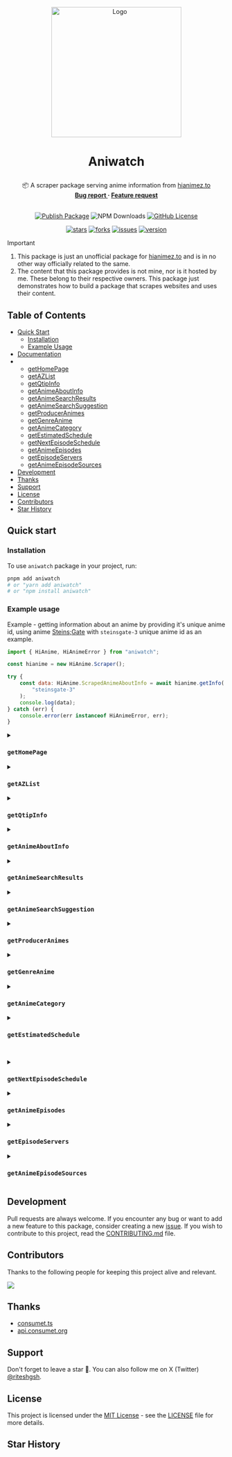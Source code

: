 <p align="center">
  <a href="https://github.com/ghoshRitesh12/aniwatch">
    <img 
      src="https://repository-images.githubusercontent.com/838366965/5c03381b-d162-4e71-8eef-0ac44c284411" 
      alt="Logo" 
      width="300"
      decoding="async"
      fetchpriority="high"
    />
  </a>
</p>

# <p align="center">Aniwatch</p>

<div align="center">
  📦 A scraper package serving anime information from <a href="https://hianimez.to/home" target="_blank">hianimez.to</a>
  <br/>
  <strong>
    <a 
      href="https://github.com/ghoshRitesh12/aniwatch/issues/new?assignees=ghoshRitesh12&labels=bug&template=bug-report.yml"
    > 
      Bug report
    </a>
    ·
    <a 
      href="https://github.com/ghoshRitesh12/aniwatch/issues/new?assignees=ghoshRitesh12&labels=enhancement&template=feature-request.md"
    >
      Feature request
    </a>
  </strong>
</div>

<br/>

<div align="center">

[![Publish Package](https://github.com/ghoshRitesh12/aniwatch/actions/workflows/publish.yml/badge.svg)](https://github.com/ghoshRitesh12/aniwatch/actions/workflows/publish.yml)
![NPM Downloads](https://img.shields.io/npm/dw/aniwatch?logo=npm&logoColor=e78284&label=Downloads&labelColor=292e34&color=31c754)
[![GitHub License](https://img.shields.io/github/license/ghoshRitesh12/aniwatch?logo=github&logoColor=%23959da5&labelColor=%23292e34&color=%2331c754)](https://github.com/ghoshRitesh12/aniwatch/blob/main/LICENSE)

<!-- ![npm bundle size](https://img.shields.io/bundlephobia/minzip/aniwatch?logo=npm&logoColor=e78284&label=MinZipped%20Size&labelColor=292e34&color=31c754) -->

</div>

<div align="center">

[![stars](https://img.shields.io/github/stars/ghoshRitesh12/aniwatch?style=social)](https://github.com/ghoshRitesh12/aniwatch/stargazers)
[![forks](https://img.shields.io/github/forks/ghoshRitesh12/aniwatch?style=social)](https://github.com/ghoshRitesh12/aniwatch/network/members)
[![issues](https://img.shields.io/github/issues/ghoshRitesh12/aniwatch?style=social&logo=github)](https://github.com/ghoshRitesh12/aniwatch/issues?q=is%3Aissue+is%3Aopen+)
[![version](https://img.shields.io/github/v/release/ghoshRitesh12/aniwatch?display_name=release&style=social&logo=github)](https://github.com/ghoshRitesh12/aniwatch/releases/latest)

</div>

> [!IMPORTANT]
>
> 1. This package is just an unofficial package for [hianimez.to](https://hianimez.to) and is in no other way officially related to the same.
> 2. The content that this package provides is not mine, nor is it hosted by me. These belong to their respective owners. This package just demonstrates how to build a package that scrapes websites and uses their content.

## Table of Contents

- [Quick Start](#quick-start)
    - [Installation](#installation)
    - [Example Usage](#example-usage)
- [Documentation](#documentation)
-   - [getHomePage](#gethomepage)
    - [getAZList](#getazlist)
    - [getQtipInfo](#getqtipinfo)
    - [getAnimeAboutInfo](#getanimeaboutinfo)
    - [getAnimeSearchResults](#getanimesearchresults)
    - [getAnimeSearchSuggestion](#getanimesearchsuggestion)
    - [getProducerAnimes](#getproduceranimes)
    - [getGenreAnime](#getgenreanime)
    - [getAnimeCategory](#getanimecategory)
    - [getEstimatedSchedule](#getestimatedschedule)
    - [getNextEpisodeSchedule](#getnextepisodeschedule)
    - [getAnimeEpisodes](#getanimeepisodes)
    - [getEpisodeServers](#getepisodeservers)
    - [getAnimeEpisodeSources](#getanimeepisodesources)
- [Development](#development)
- [Thanks](#thanks)
- [Support](#support)
- [License](#license)
- [Contributors](#contributors)
- [Star History](#star-history)

## Quick start

### Installation

To use `aniwatch` package in your project, run:

```bash
pnpm add aniwatch
# or "yarn add aniwatch"
# or "npm install aniwatch"
```

### Example usage

Example - getting information about an anime by providing it's unique anime id, using anime [Steins;Gate](https://www.imdb.com/title/tt1910272/) with `steinsgate-3` unique anime id as an example.

```javascript
import { HiAnime, HiAnimeError } from "aniwatch";

const hianime = new HiAnime.Scraper();

try {
    const data: HiAnime.ScrapedAnimeAboutInfo = await hianime.getInfo(
        "steinsgate-3"
    );
    console.log(data);
} catch (err) {
    console.error(err instanceof HiAnimeError, err);
}
```

<details>

<summary>

### `getHomePage`

</summary>

#### Sample Usage

```typescript
import { HiAnime } from "aniwatch";

const hianime = new HiAnime.Scraper();

hianime
    .getHomePage()
    .then((data) => console.log(data))
    .catch((err) => console.error(err));
```

#### Response Schema

```javascript
{
  genres: ["Action", "Cars", "Adventure", ...],
  latestEpisodeAnimes: [
    {
      id: string,
      name: string,
      poster: string,
      type: string,
      episodes: {
        sub: number,
        dub: number,
      }
    },
    {...},
  ],
  spotlightAnimes: [
    {
      id: string,
      name: string,
      jname: string,
      poster: string,
      description: string,
      rank: number,
      otherInfo: string[],
      episodes: {
        sub: number,
        dub: number,
      },
    },
    {...},
  ],
  top10Animes: {
    today: [
      {
        episodes: {
          sub: number,
          dub: number,
        },
        id: string,
        name: string,
        poster: string,
        rank: number
      },
      {...},
    ],
    month: [...],
    week: [...]
  },
  topAiringAnimes: [
    {
      id: string,
      name: string,
      jname: string,
      poster: string,
    },
    {...},
  ],
  topUpcomingAnimes: [
    {
      id: string,
      name: string,
      poster: string,
      duration: string,
      type: string,
      rating: string,
      episodes: {
        sub: number,
        dub: number,
      }
    },
    {...},
  ],
  trendingAnimes: [
    {
      id: string,
      name: string,
      poster: string,
      rank: number,
    },
    {...},
  ],
  mostPopularAnimes: [
    {
      id: string,
      name: string,
      poster: string,
      type: string,
      episodes: {
        sub: number,
        dub: number,
      }
    },
    {...},
  ],
  mostFavoriteAnimes: [
    {
      id: string,
      name: string,
      poster: string,
      type: string,
      episodes: {
        sub: number,
        dub: number,
      }
    },
    {...},
  ],
  latestCompletedAnimes: [
    {
      id: string,
      name: string,
      poster: string,
      type: string,
      episodes: {
        sub: number,
        dub: number,
      }
    },
    {...},
  ],
}

```

[🔼 Back to Top](#table-of-contents)

</details>

<details>

<summary>

### `getAZList`

</summary>

#### Parameters

|  Parameter   |  Type  |                                             Description                                             | Required? | Default |
| :----------: | :----: | :-------------------------------------------------------------------------------------------------: | :-------: | :-----: |
| `sortOption` | string | The az-list sort option. Possible values include: "all", "other", "0-9" and all english alphabets . |    Yes    |   --    |
|    `page`    | number |                                   The page number of the result.                                    |    No     |   `1`   |

#### Sample Usage

```javascript
import { HiAnime } from "aniwatch";

const hianime = new HiAnime.Scraper();

hianime
    .getAZList("0-9", 1)
    .then((data) => console.log(data))
    .catch((err) => console.error(err));
```

#### Response Schema

```javascript
{
  sortOption: "0-9",
  animes: [
    {
      id: string,
      name: string,
      jname: string,
      poster: string,
      duration: string,
      type: string,
      rating: string,
      episodes: {
        sub: number ,
        dub: number
      }
    },
    {...}
  ],
  totalPages: 1,
  currentPage: 1,
  hasNextPage: false
}
```

[🔼 Back to Top](#table-of-contents)

</details>

<details>

<summary>

### `getQtipInfo`

</summary>

#### Parameters

| Parameter |  Type  |             Description              | Required? | Default |
| :-------: | :----: | :----------------------------------: | :-------: | :-----: |
| `animeId` | string | The unique anime id (in kebab case). |    Yes    |   --    |

#### Sample Usage

```javascript
import { HiAnime } from "aniwatch";

const hianime = new HiAnime.Scraper();

hianime
    .getQtipInfo("one-piece-100")
    .then((data) => console.log(data))
    .catch((err) => console.error(err));
```

#### Response Schema

```javascript
{
  anime: {
    id: "one-piece-100",
    name: "One Piece",
    malscore: string,
    quality: string,
    episodes: {
      sub: number,
      dub: number
    },
    type: string,
    description: string,
    jname: string,
    synonyms: string,
    aired: string,
    status: string,
    genres: ["Action", "Adventure", "Comedy", "Drama", "Fantasy", "Shounen", "Drama", "Fantasy", "Shounen", "Fantasy", "Shounen", "Shounen", "Super Power"]
  }
}
```

[🔼 Back to Top](#table-of-contents)

</details>

<details>

<summary>

### `getAnimeAboutInfo`

</summary>

#### Parameters

| Parameter |  Type  |             Description              | Required? | Default |
| :-------: | :----: | :----------------------------------: | :-------: | :-----: |
| `animeId` | string | The unique anime id (in kebab case). |    Yes    |   --    |

#### Sample Usage

```javascript
import { HiAnime } from "aniwatch";

const hianime = new HiAnime.Scraper();

hianime
    .getInfo("steinsgate-3")
    .then((data) => console.log(data))
    .catch((err) => console.error(err));
```

#### Response Schema

```javascript
{
  anime: [
    info: {
      id: string,
      name: string,
      poster: string,
      description: string,
      stats: {
        rating: string,
        quality: string,
        episodes: {
          sub: number,
          dub: number
        },
        type: string,
        duration: string
      },
      promotionalVideos: [
        {
          title: string | undefined,
          source: string | undefined,
          thumbnail: string | undefined
        },
        {...},
      ],
      characterVoiceActor: [
        {
          character: {
            id: string,
            poster: string,
            name: string,
            cast: string
          },
          voiceActor: {
            id: string,
            poster: string,
            name: string,
            cast: string
          }
        },
        {...},
      ]
    }
    moreInfo: {
      aired: string,
      genres: ["Action", "Mystery", ...],
      status: string,
      studios: string,
      duration: string
      ...
    }
  ],
  mostPopularAnimes: [
    {
      episodes: {
        sub: number,
        dub: number,
      },
      id: string,
      jname: string,
      name: string,
      poster: string,
      type: string
    },
    {...},
  ],
  recommendedAnimes: [
    {
      id: string,
      name: string,
      poster: string,
      duration: string,
      type: string,
      rating: string,
      episodes: {
        sub: number,
        dub: number,
      }
    },
    {...},
  ],
  relatedAnimes: [
    {
      id: string,
      name: string,
      poster: string,
      duration: string,
      type: string,
      rating: string,
      episodes: {
        sub: number,
        dub: number,
      }
    },
    {...},
  ],
  seasons: [
    {
      id: string,
      name: string,
      title: string,
      poster: string,
      isCurrent: boolean
    },
    {...}
  ]
}
```

[🔼 Back to Top](#table-of-contents)

</details>

<details>

<summary>

### `getAnimeSearchResults`

</summary>

#### Parameters

|  Parameter   |  Type  |                            Description                            | Required? | Default |
| :----------: | :----: | :---------------------------------------------------------------: | :-------: | :-----: |
|     `q`      | string | The search query, i.e. the title of the item you are looking for. |    Yes    |   --    |
|    `page`    | number |                  The page number of the result.                   |    No     |   `1`   |
|    `type`    | string |                  Type of the anime. eg: `movie`                   |    No     |   --    |
|   `status`   | string |            Status of the anime. eg: `finished-airing`             |    No     |   --    |
|   `rated`    | string |             Rating of the anime. eg: `r+` or `pg-13`              |    No     |   --    |
|   `score`    | string |           Score of the anime. eg: `good` or `very-good`           |    No     |   --    |
|   `season`   | string |              Season of the aired anime. eg: `spring`              |    No     |   --    |
|  `language`  | string |     Language category of the anime. eg: `sub` or `sub-&-dub`      |    No     |   --    |
| `start_date` | string |       Start date of the anime(yyyy-mm-dd). eg: `2014-10-2`        |    No     |   --    |
|  `end_date`  | string |        End date of the anime(yyyy-mm-dd). eg: `2010-12-4`         |    No     |   --    |
|    `sort`    | string |      Order of sorting the anime result. eg: `recently-added`      |    No     |   --    |
|   `genres`   | string |   Genre of the anime, separated by commas. eg: `isekai,shounen`   |    No     |   --    |

> [!TIP]
>
> For both `start_date` and `end_date`, year must be mentioned. If you wanna omit date or month specify `0` instead. Eg: omitting date -> 2014-10-0, omitting month -> 2014-0-12, omitting both -> 2014-0-0

#### Sample Usage

```javascript
import { HiAnime } from "aniwatch";

const hianime = new HiAnime.Scraper();

hianime
    .search("monster", 1, {
        genres: "seinen,psychological",
    })
    .then((data) => {
        console.log(data);
    })
    .catch((err) => {
        console.error(err);
    });
```

#### Response Schema

```javascript
{
  animes: [
    {
      id: string,
      name: string,
      poster: string,
      duration: string,
      type: string,
      rating: string,
      episodes: {
        sub: number,
        dub: number,
      }
    },
    {...},
  ],
  mostPopularAnimes: [
    {
      episodes: {
        sub: number,
        dub: number,
      },
      id: string,
      jname: string,
      name: string,
      poster: string,
      type: string
    },
    {...},
  ],
  currentPage: 1,
  totalPages: 1,
  hasNextPage: false,
  searchQuery: string,
  searchFilters: {
    [filter_name]: [filter_value]
    ...
  }
}
```

[🔼 Back to Top](#table-of-contents)

</details>

<details>

<summary>

### `getAnimeSearchSuggestion`

</summary>

#### Parameters

| Parameter |  Type  |         Description          | Required? | Default |
| :-------: | :----: | :--------------------------: | :-------: | :-----: |
|    `q`    | string | The search suggestion query. |    Yes    |   --    |

#### Sample Usage

```javascript
import { HiAnime } from "aniwatch";

const hianime = new HiAnime.Scraper();

hianime
    .searchSuggestions("one piece")
    .then((data) => console.log(data))
    .catch((err) => console.error(err));
```

#### Response Schema

```javascript
{
  suggestions: [
    {
      id: string,
      name: string,
      poster: string,
      jname: string,
      moreInfo: ["Mar 4, 2000", "Movie", "50m"]
    },
    {...},
  ],
}
```

[🔼 Back to Top](#table-of-contents)

</details>

<details>

<summary>

### `getProducerAnimes`

</summary>

#### Parameters

| Parameter |  Type  |                 Description                 | Required? | Default |
| :-------: | :----: | :-----------------------------------------: | :-------: | :-----: |
|  `name`   | string | The name of anime producer (in kebab case). |    Yes    |
|  `page`   | number |       The page number of the result.        |    No     |   `1`   |

#### Sample Usage

```javascript
import { HiAnime } from "aniwatch";

const hianime = new HiAnime.Scraper();

hianime
    .getProducerAnimes("toei-animation", 2)
    .then((data) => console.log(data))
    .catch((err) => console.error(err));
```

#### Response Schema

```javascript
{
  producerName: "Toei Animation Anime",
  animes: [
    {
      id: string,
      name: string,
      poster: string,
      duration: string,
      type: string,
      rating: string,
      episodes: {
        sub: number,
        dub: number,
      }
    },
    {...},
  ],
  top10Animes: {
    today: [
      {
        episodes: {
          sub: number,
          dub: number,
        },
        id: string,
        name: string,
        poster: string,
        rank: number
      },
      {...},
    ],
    month: [...],
    week: [...]
  },
  topAiringAnimes: [
    {
      episodes: {
        sub: number,
        dub: number,
      },
      id: string,
      jname: string,
      name: string,
      poster: string,
      type: string
    },
    {...},
  ],
  currentPage: 2,
  totalPages: 11,
  hasNextPage: true,
}
```

[🔼 Back to Top](#table-of-contents)

</details>

<details>

<summary>

### `getGenreAnime`

</summary>

#### Parameters

| Parameter |  Type  |               Description                | Required? | Default |
| :-------: | :----: | :--------------------------------------: | :-------: | :-----: |
|  `name`   | string | The name of anime genre (in kebab case). |    Yes    |   --    |
|  `page`   | number |      The page number of the result.      |    No     |   `1`   |

#### Sample Usage

```javascript
import { HiAnime } from "aniwatch";

const hianime = new HiAnime.Scraper();

hianime
    .getGenreAnime("shounen", 2)
    .then((data) => console.log(data))
    .catch((err) => console.error(err));
```

#### Response Schema

```javascript
{
  genreName: "Shounen Anime",
  animes: [
    {
      id: string,
      name: string,
      poster: string,
      duration: string,
      type: string,
      rating: string,
      episodes: {
        sub: number,
        dub: number,
      }
    },
    {...},
  ],
  genres: ["Action", "Cars", "Adventure", ...],
  topAiringAnimes: [
    {
      episodes: {
        sub: number,
        dub: number,
      },
      id: string,
      jname: string,
      name: string,
      poster: string,
      type: string
    },
    {...},
  ],
  currentPage: 2,
  totalPages: 38,
  hasNextPage: true
}
```

[🔼 Back to Top](#table-of-contents)

</details>

<details>

<summary>

### `getAnimeCategory`

</summary>

#### Parameters

| Parameter  |  Type  |          Description           | Required? | Default |
| :--------: | :----: | :----------------------------: | :-------: | :-----: |
| `category` | string |     The category of anime.     |    Yes    |   --    |
|   `page`   | number | The page number of the result. |    No     |   `1`   |

#### Sample Usage

```javascript
import { HiAnime } from "aniwatch";

const hianime = new HiAnime.Scraper();

hianime
    .getCategoryAnime("subbed-anime")
    .then((data) => console.log(data))
    .catch((err) => console.error(err));

// categories ->
// "most-favorite", "most-popular", "subbed-anime", "dubbed-anime",
// "recently-updated", "recently-added", "top-upcoming", "top-airing",
// "movie", "special", "ova", "ona", "tv", "completed"
```

#### Response Schema

```javascript
{
  category: "TV Series Anime",
  animes: [
    {
      id: string,
      name: string,
      poster: string,
      duration: string,
      type: string,
      rating: string,
      episodes: {
        sub: number,
        dub: number,
      }
    },
    {...},
  ],
  genres: ["Action", "Cars", "Adventure", ...],
  top10Animes: {
    today: [
      {
        episodes: {
          sub: number,
          dub: number,
        },
        id: string,
        name: string,
        poster: string,
        rank: number
      },
      {...},
    ],
    month: [...],
    week: [...]
  },
  currentPage: 2,
  totalPages: 100,
  hasNextPage: true
}
```

[🔼 Back to Top](#table-of-contents)

</details>

<details>

<summary>

### `getEstimatedSchedule`

</summary>

#### Parameters

|      Parameter      |  Type  |                             Description                              | Required? | Default |
| :-----------------: | :----: | :------------------------------------------------------------------: | :-------: | :-----: |
| `date (yyyy-mm-dd)` | string | The date of the desired schedule. (months & days must have 2 digits) |    Yes    |   --    |
|     `tzOffset`      | number |      The timezone offset in minutes (defaults to -330 i.e. IST)      |    No     | `-330`  |

#### Sample Usage

```javascript
import { HiAnime } from "aniwatch";

const hianime = new HiAnime.Scraper();
const timezoneOffset = -330; // IST offset in minutes

hianime
    .getEstimatedSchedule("2025-06-09", timezoneOffset)
    .then((data) => console.log(data))
    .catch((err) => console.error(err));
```

#### Response Schema

```javascript
{
  scheduledAnimes: [
    {
      id: string,
      time: string, // 24 hours format
      name: string,
      jname: string,
      airingTimestamp: number,
      secondsUntilAiring: number
    },
    {...}
  ]
}
```

[🔼 Back to Top](#table-of-contents)

</details>

##

<details>

<summary>

### `getNextEpisodeSchedule`

</summary>

#### Parameters

| Parameter |  Type  |             Description              | Required? | Default |
| :-------: | :----: | :----------------------------------: | :-------: | :-----: |
| `animeId` | string | The unique anime id (in kebab case). |    Yes    |   --    |

#### Sample Usage

```javascript
import { HiAnime } from "aniwatch";

const hianime = new HiAnime.Scraper();

hianime
    .getNextEpisodeSchedule("one-piece-100")
    .then((data) => console.log(data))
    .catch((err) => console.error(err));
```

#### Response Schema

```javascript
{
  airingISOTimestamp: string | null,
  airingTimestamp: number | null,
  secondsUntilAiring: number | null
}
```

[🔼 Back to Top](#table-of-contents)

</details>

<details>

<summary>

### `getAnimeEpisodes`

</summary>

#### Parameters

| Parameter |  Type  |     Description      | Required? | Default |
| :-------: | :----: | :------------------: | :-------: | :-----: |
| `animeId` | string | The unique anime id. |    Yes    |   --    |

#### Sample Usage

```javascript
import { HiAnime } from "aniwatch";

const hianime = new HiAnime.Scraper();

hianime
    .getEpisodes("steinsgate-3")
    .then((data) => console.log(data))
    .catch((err) => console.error(err));
```

#### Response Schema

```javascript
{
  totalEpisodes: 24,
  episodes: [
    {
      number: 1,
      isFiller: false,
      title: "Turning Point",
      episodeId: "steinsgate-3?ep=213"
    },
    {...}
  ]
}
```

[🔼 Back to Top](#table-of-contents)

</details>

<details>

<summary>

### `getEpisodeServers`

</summary>

#### Parameters

|  Parameter  |  Type  |      Description       | Required? | Default |
| :---------: | :----: | :--------------------: | :-------: | :-----: |
| `episodeId` | string | The unique episode id. |    Yes    |   --    |

#### Request sample

```javascript
import { HiAnime } from "aniwatch";

const hianime = new HiAnime.Scraper();

hianime
    .getEpisodeServers("steinsgate-0-92?ep=2055")
    .then((data) => console.log(data))
    .catch((err) => console.error(err));
```

#### Response Schema

```javascript
{
  episodeId: "steinsgate-0-92?ep=2055",
  episodeNo: 5,
  sub: [
    {
      serverId: 4,
      serverName: "vidstreaming",
    },
    {...}
  ],
  dub: [
    {
      serverId: 1,
      serverName: "megacloud",
    },
    {...}
  ],
  raw: [
    {
      serverId: 1,
      serverName: "megacloud",
    },
    {...}
  ],
}
```

[🔼 Back to Top](#table-of-contents)

</details>

<details>

<summary>

### `getAnimeEpisodeSources`

</summary>

#### Parameters

| Parameter  |  Type  |                     Description                      | Required? |     Default      |
| :--------: | :----: | :--------------------------------------------------: | :-------: | :--------------: |
|    `id`    | string |                The id of the episode.                |    Yes    |        --        |
|  `server`  | string |               The name of the server.                |    No     | `"vidstreaming"` |
| `category` | string | The category of the episode ('sub', 'dub' or 'raw'). |    No     |     `"sub"`      |

#### Request sample

```javascript
import { HiAnime } from "aniwatch";

const hianime = new HiAnime.Scraper();

hianime
    .getEpisodeSources("steinsgate-3?ep=230", "hd-1", "sub")
    .then((data) => console.log(data))
    .catch((err) => console.error(err));
```

#### Response Schema

```javascript
{
  headers: {
    Referer: string,
    "User-Agent": string,
    ...
  },
  sources: [
    {
      url: string, // .m3u8 hls streaming file
      isM3U8: boolean,
      quality?: string,
    },
    {...}
  ],
  subtitles: [
    {
      lang: "English",
      url: string, // .vtt subtitle file
      default: boolean,
    },
    {...}
  ],
  anilistID: number | null,
  malID: number | null,
}
```

[🔼 Back to Top](#table-of-contents)

</details>

## Development

Pull requests are always welcome. If you encounter any bug or want to add a new feature to this package, consider creating a new [issue](https://github.com/ghoshRitesh12/aniwatch/issues). If you wish to contribute to this project, read the [CONTRIBUTING.md](https://github.com/ghoshRitesh12/aniwatch/blob/main/CONTRIBUTING.md) file.

## Contributors

Thanks to the following people for keeping this project alive and relevant.

[![](https://contrib.rocks/image?repo=ghoshRitesh12/aniwatch)](https://github.com/ghoshRitesh12/aniwatch/graphs/contributors)

## Thanks

- [consumet.ts](https://github.com/consumet/consumet.ts)
- [api.consumet.org](https://github.com/consumet/api.consumet.org)

## Support

Don't forget to leave a star 🌟. You can also follow me on X (Twitter) [@riteshgsh](https://x.com/riteshgsh).

## License

This project is licensed under the [MIT License](https://opensource.org/license/mit/) - see the [LICENSE](https://github.com/ghoshRitesh12/aniwatch/blob/main/LICENSE) file for more details.

<!-- <br/>
-->

## Star History

<img
  src="https://starchart.cc/ghoshRitesh12/aniwatch.svg?variant=adaptive"
  alt=""
/>
